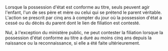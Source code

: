 Lorsque la possession d'état est conforme au titre, seuls peuvent agir l'enfant, l'un de ses père et mère ou celui qui se prétend le parent véritable. L'action se prescrit par cinq ans à compter du jour où la possession d'état a cessé ou du décès du parent dont le lien de filiation est contesté.

Nul, à l'exception du ministère public, ne peut contester la filiation lorsque la possession d'état conforme au titre a duré au moins cinq ans depuis la naissance ou la reconnaissance, si elle a été faite ultérieurement.
